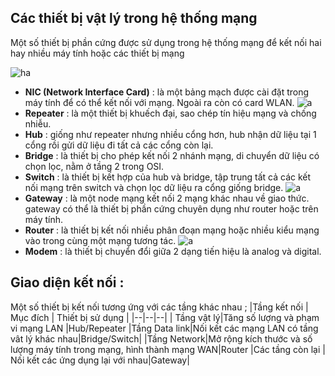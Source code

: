 ﻿## Các thiết bị vật lý trong hệ thống mạng 
Một số thiết bị phần cứng được sử dụng trong hệ thống mạng để kết nối hai hay nhiều máy tính hoặc các thiết bị mạng

![ha](https://i.imgur.com/x9598rE.png)

- **NIC (Network Interface Card)** : là một bảng mạch được cài đặt trong máy tính để có thể kết nối với mạng. Ngoài ra còn có card WLAN.
![a](https://i.imgur.com/OdTwlDt.png)
- **Repeater** : là một thiết bị khuếch đại, sao chép tín hiệu mạng và chống nhiễu.
- **Hub** : giống như repeater nhưng nhiều cổng hơn, hub nhận dữ liệu tại 1 cổng rồi gửi dữ liệu đi tất cả các cổng còn lại.
- **Bridge** : là thiết bị cho phép kết nối 2 nhánh mạng, di chuyển dữ liệu có chọn lọc, nằm ở tầng 2 trong OSI.
- **Switch** : là thiết bị kết hợp của hub và bridge, tập trung tất cả các kết nối mạng trên switch và chọn lọc dữ liệu ra cổng giống bridge.
![a](https://i.imgur.com/gRWUiF1.png)
- **Gateway** : là một node mạng kết nối 2 mạng khác nhau về giao thức. gateway có thể là thiết bị phần cứng chuyên dụng như router hoặc trên máy tính.
- **Router** : là thiết bị kết nối nhiều phân đoạn mạng hoặc nhiều kiểu mạng vào trong cùng một mạng tương tác.
![a](https://i.imgur.com/BSM7UWJ.png)
- **Modem** : là thiết bị chuyển đổi giữa 2 dạng tiến hiệu là analog và digital.


## Giao diện kết nối :
Một số thiết bị kết nối tương ứng với các tầng khác nhau ;
|Tầng kết nối  | Mục đích | Thiết bị sử dụng |
|--|--|--|
|  Tầng vật lý|Tăng số lượng và phạm vi mạng LAN  |Hub/Repeater
|Tầng Data link|Nối kết các mạng LAN có tầng vât lý khác nhau|Bridge/Switch|
|Tầng Network|Mở rộng kích thước và số lượng máy tính trong mạng, hình thành mạng WAN|Router
|Các tầng còn lại | Nối kết các ứng dụng lại với nhau|Gateway|

